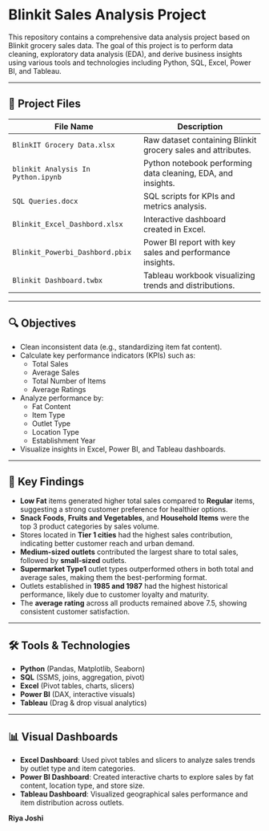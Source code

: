 # Blinkit Sales Analysis Project

This repository contains a comprehensive data analysis project based on Blinkit grocery sales data. The goal of this project is to perform data cleaning, exploratory data analysis (EDA), and derive business insights using various tools and technologies including Python, SQL, Excel, Power BI, and Tableau.

---

## 📁 Project Files

| File Name                            | Description                                                  |
|-------------------------------------|--------------------------------------------------------------|
| `BlinkIT Grocery Data.xlsx`         | Raw dataset containing Blinkit grocery sales and attributes. |
| `blinkit Analysis In Python.ipynb`  | Python notebook performing data cleaning, EDA, and insights. |
| `SQL Queries.docx`                  | SQL scripts for KPIs and metrics analysis.                   |
| `Blinkit_Excel_Dashbord.xlsx`       | Interactive dashboard created in Excel.                      |
| `Blinkit_Powerbi_Dashbord.pbix`     | Power BI report with key sales and performance insights.     |
| `Blinkit Dashboard.twbx`            | Tableau workbook visualizing trends and distributions.       |

---

## 🔍 Objectives

- Clean inconsistent data (e.g., standardizing item fat content).
- Calculate key performance indicators (KPIs) such as:
  - Total Sales
  - Average Sales
  - Total Number of Items
  - Average Ratings
- Analyze performance by:
  - Fat Content
  - Item Type
  - Outlet Type
  - Location Type
  - Establishment Year
- Visualize insights in Excel, Power BI, and Tableau dashboards.

---

## 🧾 Key Findings

- **Low Fat** items generated higher total sales compared to **Regular** items, suggesting a strong customer preference for healthier options.
- **Snack Foods**, **Fruits and Vegetables**, and **Household Items** were the top 3 product categories by sales volume.
- Stores located in **Tier 1 cities** had the highest sales contribution, indicating better customer reach and urban demand.
- **Medium-sized outlets** contributed the largest share to total sales, followed by **small-sized** outlets.
- **Supermarket Type1** outlet types outperformed others in both total and average sales, making them the best-performing format.
- Outlets established in **1985 and 1987** had the highest historical performance, likely due to customer loyalty and maturity.
- The **average rating** across all products remained above 7.5, showing consistent customer satisfaction.

---

## 🛠 Tools & Technologies

- **Python** (Pandas, Matplotlib, Seaborn)
- **SQL** (SSMS, joins, aggregation, pivot)
- **Excel** (Pivot tables, charts, slicers)
- **Power BI** (DAX, interactive visuals)
- **Tableau** (Drag & drop visual analytics)

---

## 📊 Visual Dashboards

- **Excel Dashboard**: Used pivot tables and slicers to analyze sales trends by outlet type and item categories.
- **Power BI Dashboard**: Created interactive charts to explore sales by fat content, location type, and store size.
- **Tableau Dashboard**: Visualized geographical sales performance and item distribution across outlets.

 **Riya Joshi** 


